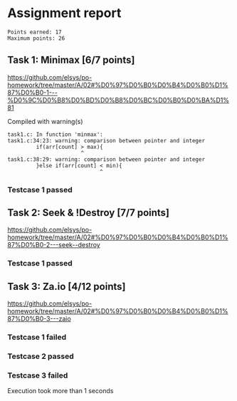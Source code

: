 # Assignment report
```
Points earned: 17
Maximum points: 26
```

## Task 1: Minimax [6/7 points]
https://github.com/elsys/po-homework/tree/master/A/02#%D0%97%D0%B0%D0%B4%D0%B0%D1%87%D0%B0-1---%D0%9C%D0%B8%D0%BD%D0%B8%D0%BC%D0%B0%D0%BA%D1%81

Compiled with warning(s)
```
task1.c: In function 'minmax':
task1.c:34:23: warning: comparison between pointer and integer
         if(arr[count] > max){
                       ^
task1.c:38:29: warning: comparison between pointer and integer
         }else if(arr[count] < min){
                             ^

```
### Testcase 1 passed

## Task 2: Seek & !Destroy [7/7 points]
https://github.com/elsys/po-homework/tree/master/A/02#%D0%97%D0%B0%D0%B4%D0%B0%D1%87%D0%B0-2---seek--destroy

### Testcase 1 passed

## Task 3: Za.io [4/12 points]
https://github.com/elsys/po-homework/tree/master/A/02#%D0%97%D0%B0%D0%B4%D0%B0%D1%87%D0%B0-3---zaio

### Testcase 1 failed
### Testcase 2 passed
### Testcase 3 failed
Execution took more than 1 seconds
